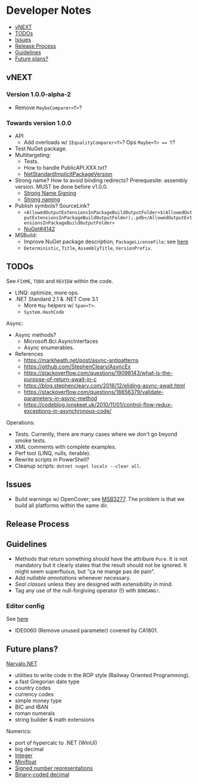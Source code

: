 # Developer Notes

- [vNEXT](#vnext)
- [TODOs](#todos)
- [Issues](#issues)
- [Release Process](#release-process)
- [Guidelines](#guidelines)
- [Future plans?](#future-plans)

vNEXT
-----

### Version 1.0.0-alpha-2
- Remove `MaybeComparer<T>`?

### Towards version 1.0.0
- API
  * Add overloads w/ `IEqualityComparer<T>`? Ops `Maybe<T> == T`?
- Test NuGet package.
- Multitargeting:
  * Tests.
  * How to handle PublicAPI.XXX.txt?
  * [NetStandardImplicitPackageVersion](https://docs.microsoft.com/en-us/dotnet/core/packages)
- Strong name? How to avoid binding redirects? Prerequesite: assembly version.
  MUST be done before v1.0.0.
  * [Strong Name Signing](https://github.com/dotnet/runtime/blob/master/docs/project/strong-name-signing.md)
  * [Strong naming](https://docs.microsoft.com/en-gb/dotnet/standard/library-guidance/strong-naming)
- Publish symbols? SourceLink?
  * `<AllowedOutputExtensionsInPackageBuildOutputFolder>$(AllowedOutputExtensionsInPackageBuildOutputFolder);.pdb</AllowedOutputExtensionsInPackageBuildOutputFolder>`
  * [NuGet#4142](https://github.com/NuGet/Home/issues/4142)
- MSBuild:
  * Improve NuGet package description, `PackageLicenseFile`;
    see [here](https://docs.microsoft.com/en-us/nuget/reference/msbuild-targets)
  * `Deterministic`, `Title`, `AssemblyTitle`, `VersionPrefix`.

TODOs
-----

See `FIXME`, `TODO` and `REVIEW` within the code.
- LINQ: optimize, more ops.
- .NET Standard 2.1 & .NET Core 3.1
  * More `May` helpers w/ `Span<T>`.
  * `System.HashCode`

Async:
- Async methods?
  * Microsoft.Bcl.AsyncInterfaces
  * Async enumerables.
- References
  * https://markheath.net/post/async-antipatterns
  * https://github.com/StephenCleary/AsyncEx
  * https://stackoverflow.com/questions/19098143/what-is-the-purpose-of-return-await-in-c
  * https://blog.stephencleary.com/2016/12/eliding-async-await.html
  * https://stackoverflow.com/questions/18656379/validate-parameters-in-async-method
  * https://codeblog.jonskeet.uk/2010/11/01/control-flow-redux-exceptions-in-asynchronous-code/

Operations:
- Tests. Currently, there are many cases where we don't go beyond smoke tests.
- XML comments with complete examples.
- Perf tool (LINQ, nulls, iterable).
- Rewrite scripts in PowerShell?
- Cleanup scripts: `dotnet nuget locals --clear all`.

Issues
------

- Build warnings w/ OpenCover; see
  [MSB3277](https://github.com/microsoft/msbuild/issues/608).
  The problem is that we build all platforms within the same dir.

Release Process
---------------

Guidelines
----------

- Methods that return something should have the attribure `Pure`. It is not
  mandatory but it clearly states that the result should not be ignored.
  It might seem superfluous, but "ça ne mange pas de pain".
- Add _nullable annotations_ whenever necessary.
- _Seal classes_ unless they are designed with extensibility in mind.
- Tag any use of the null-forgiving operator (!) with `BONSANG!`.

### Editor config
See [here](https://docs.microsoft.com/en-us/visualstudio/ide/editorconfig-language-conventions?view=vs-2019)
- IDE0060 (Remove unused parameter) covered by CA1801.

Future plans?
-------------

[Narvalo.NET](https://github.com/chtoucas/Narvalo.NET)
- utilities to write code in the ROP style (Railway Oriented Programming).
- a fast Gregorian date type
- country codes
- currency codes
- simple money type
- BIC and IBAN
- roman numerals
- string builder & math extensions

Numerics:
- port of hypercalc to .NET (WinUI)
- big decimal
- [Integer](https://en.wikipedia.org/wiki/Integer_(computer_science))
- [Minifloat](https://en.wikipedia.org/wiki/Minifloat)
- [Signed number representations](https://en.wikipedia.org/wiki/Signed_number_representations)
- [Binary-coded decimal](https://en.wikipedia.org/wiki/Binary-coded_decimal)

